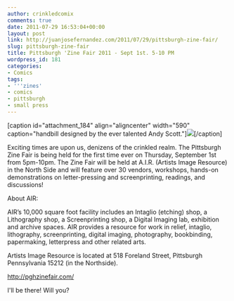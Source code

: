 ```yaml
---
author: crinkledcomix
comments: true
date: 2011-07-29 16:53:04+00:00
layout: post
link: http://juanjosefernandez.com/2011/07/29/pittsburgh-zine-fair/
slug: pittsburgh-zine-fair
title: Pittsburgh 'Zine Fair 2011 - Sept 1st. 5-10 PM
wordpress_id: 181
categories:
- Comics
tags:
- '''zines'
- comics
- pittsburgh
- small press
---
```


[caption id="attachment_184" align="aligncenter" width="590" caption="handbill designed by the ever talented Andy Scott."][![](http://fernandezjuanjose.files.wordpress.com/2011/07/zine-fair-flyer-bw.jpg)](http://fernandezjuanjose.files.wordpress.com/2011/07/zine-fair-flyer-bw.jpg)[/caption]

Exciting times are upon us, denizens of the crinkled realm. The Pittsburgh Zine Fair is being held for the first time ever on Thursday, September 1st from 5pm-10pm. The Zine Fair will be held at A.I.R. (Artists Image Resource) in the North Side and will feature over 30 vendors, workshops, hands-on demonstrations on letter-pressing and screenprinting, readings, and discussions!

About AIR:

AIR’s 10,000 square foot facility includes an Intaglio (etching) shop, a Lithography shop, a Screenprinting shop, a Digital Imaging lab, exhibition and archive spaces. AIR provides a resource for work in relief, intaglio, lithography, screenprinting, digital imaging, photography, bookbinding, papermaking, letterpress and other related arts.

Artists Image Resource is located at 518 Foreland Street, Pittsburgh Pennsylvania 15212 (in the Northside).

http://pghzinefair.com/

I'll be there! Will you?
